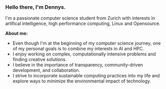 ### Hello there, I'm Dennys.
 
I'm a passionate computer science student from Zurich with interests in artifical intelligence, high performance computing, Linux and Opensource. 

**About me:**

- Even though I'm at the beginning of my computer science journey, one of my personal goals is to combine my interests in AI and HPC.
- I enjoy working on complex, computationally intensive problems and finding creative solutions.
- I believe in the importance of transparency, community-driven development, and collaboration.
- I strive to incorporate sustainable computing practices into my life and explore ways to minimize the environmental impact of technology.



